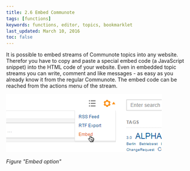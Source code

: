 ```yaml
---
title: 2.6 Embed Communote
tags: [functions]
keywords: functions, editor, topics, bookmarklet
last_updated: March 10, 2016
toc: false
---
```


It is possible to embed streams of Communote topics into any website. Therefor you have to copy and paste a special embed code (a JavaScript snippet) into the HTML code of your website.
Even in embedded topic streams you can write, comment and like messages - as easy as you already know it from the regular Communote. The embed code can be reached from the actions menu of the stream.

![](images/embed_option.png)

_Figure "Embed option"_
